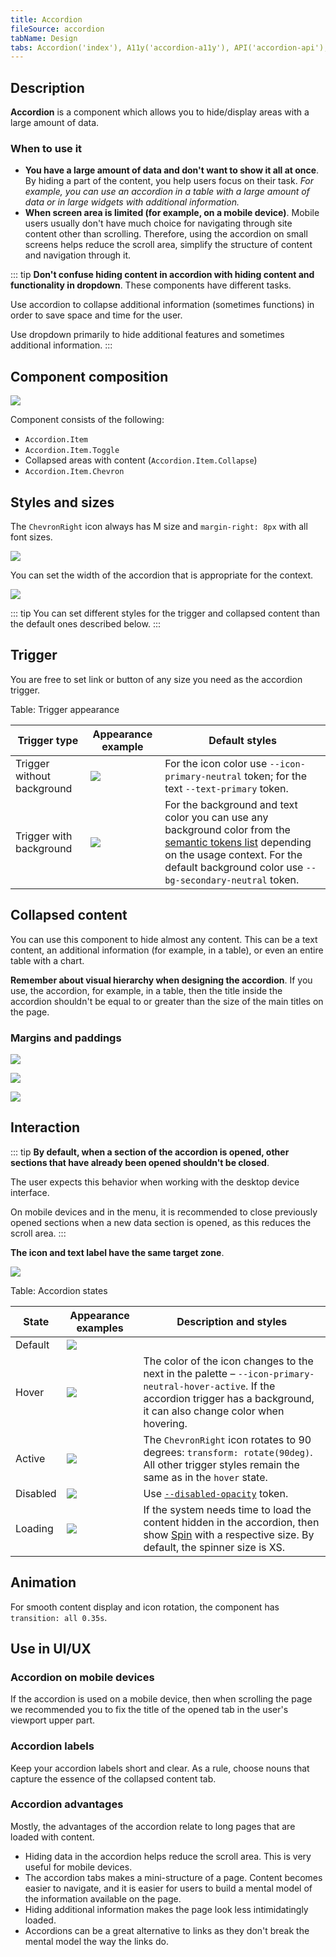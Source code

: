 ```yaml
---
title: Accordion
fileSource: accordion
tabName: Design
tabs: Accordion('index'), A11y('accordion-a11y'), API('accordion-api'), Example('accordion-code'), Changelog('accordion-changelog')
---
```


## Description

**Accordion** is a component which allows you to hide/display areas with a large amount of data.

### When to use it

- **You have a large amount of data and don't want to show it all at once**. By hiding a part of the content, you help users focus on their task. _For example, you can use an accordion in a table with a large amount of data or in large widgets with additional information._
- **When screen area is limited (for example, on a mobile device)**. Mobile users usually don't have much choice for navigating through site content other than scrolling. Therefore, using the accordion on small screens helps reduce the scroll area, simplify the structure of content and navigation through it.

::: tip
**Don't confuse hiding content in accordion with hiding content and functionality in dropdown**. These components have different tasks.

Use accordion to collapse additional information (sometimes functions) in order to save space and time for the user.

Use dropdown primarily to hide additional features and sometimes additional information.
:::

## Component composition

![](static/accordion-composition.png)

Component consists of the following:

- `Accordion.Item`
- `Accordion.Item.Toggle`
- Collapsed areas with content (`Accordion.Item.Collapse`)
- `Accordion.Item.Chevron`

## Styles and sizes

The `ChevronRight` icon always has M size and `margin-right: 8px` with all font sizes.

![](static/margins.png)

You can set the width of the accordion that is appropriate for the context.

![](static/max-width.png)

::: tip
You can set different styles for the trigger and collapsed content than the default ones described below.
:::

## Trigger

You are free to set link or button of any size you need as the accordion trigger.

Table: Trigger appearance

| Trigger type       | Appearance example  | Default styles      |
| ------------------ | ------------------- | ------------------- |
| Trigger without background | ![](static/default.png)    | For the icon color use `--icon-primary-neutral` token; for the text `--text-primary` token.    |
| Trigger with background    | ![](static/default-bg.png) | For the background and text color you can use any background color from the [semantic tokens list](/style/design-tokens/#semantic_tokens) depending on the usage context. For the default background color use `--bg-secondary-neutral` token. |

## Collapsed content

You can use this component to hide almost any content. This can be a text content, an additional information (for example, in a table), or even an entire table with a chart.

**Remember about visual hierarchy when designing the accordion**. If you use, the accordion, for example, in a table, then the title inside the accordion shouldn't be equal to or greater than the size of the main titles on the page.

### Margins and paddings

![](static/item-margins1.png)

![](static/item-margins2.png)

![](static/item-paddings.png)

## Interaction

::: tip
**By default, when a section of the accordion is opened, other sections that have already been opened shouldn't be closed**.

The user expects this behavior when working with the desktop device interface.

On mobile devices and in the menu, it is recommended to close previously opened sections when a new data section is opened, as this reduces the scroll area.
:::

**The icon and text label have the same target zone**.

![](static/hoverzone.png)

Table: Accordion states

| State    | Appearance examples                              | Description and styles                                                                                                                                                                 |
| -------- | ------------------------------------------------ | -------------------------------------------------------------------------------------------------------------------------------------------------------------------------------------- |
| Default  | ![](static/default-state.png)   |                                                                                                                                                                                        |
| Hover    | ![](static/hover-state.png)       | The color of the icon changes to the next in the palette – `--icon-primary-neutral-hover-active`. If the accordion trigger has a background, it can also change color when hovering. |
| Active   | ![](static/active-state.png)     | The `ChevronRight` icon rotates to 90 degrees: `transform: rotate(90deg)`. All other trigger styles remain the same as in the `hover` state.                                          |
| Disabled | ![](static/disabled-state.png) | Use [`--disabled-opacity`](/style/design-tokens/) token.                                                                                                                               |
| Loading  | ![](static/loading-state.png)   | If the system needs time to load the content hidden in the accordion, then show [Spin](/components/spin/) with a respective size. By default, the spinner size is XS.                  |

## Animation

For smooth content display and icon rotation, the component has `transition: all 0.35s`.

## Use in UI/UX

### Accordion on mobile devices

If the accordion is used on a mobile device, then when scrolling the page we recommended you to fix the title of the opened tab in the user's viewport upper part.

### Accordion labels

Keep your accordion labels short and clear. As a rule, choose nouns that capture the essence of the collapsed content tab.

### Accordion advantages

Mostly, the advantages of the accordion relate to long pages that are loaded with content.

- Hiding data in the accordion helps reduce the scroll area. This is very useful for mobile devices.
- The accordion tabs makes a mini-structure of a page. Content becomes easier to navigate, and it is easier for users to build a mental model of the information available on the page.
- Hiding additional information makes the page look less intimidatingly loaded.
- Accordions can be a great alternative to links as they don't break the mental model the way the links do.

